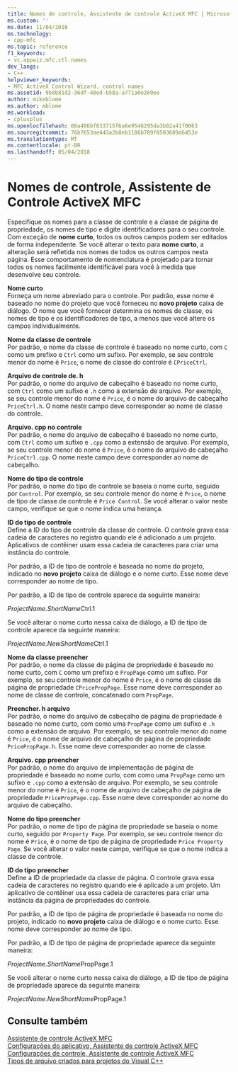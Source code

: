 ```yaml
---
title: Nomes de controle, Assistente de controle ActiveX MFC | Microsoft Docs
ms.custom: ''
ms.date: 11/04/2016
ms.technology:
- cpp-mfc
ms.topic: reference
f1_keywords:
- vc.appwiz.mfc.ctl.names
dev_langs:
- C++
helpviewer_keywords:
- MFC ActiveX Control Wizard, control names
ms.assetid: 9b8b81d2-36df-48ed-b58a-a771a0e269ee
author: mikeblome
ms.author: mblome
ms.workload:
- cplusplus
ms.openlocfilehash: 08a406bf633715f6a6e9546295da3b02a41f0063
ms.sourcegitcommit: 76b7653ae443a2b8eb1186b789f8503609d6453e
ms.translationtype: MT
ms.contentlocale: pt-BR
ms.lasthandoff: 05/04/2018
---
```

# <a name="control-names-mfc-activex-control-wizard"></a>Nomes de controle, Assistente de Controle ActiveX MFC
Especifique os nomes para a classe de controle e a classe de página de propriedade, os nomes de tipo e digite identificadores para o seu controle. Com exceção de **nome curto**, todos os outros campos podem ser editados de forma independente. Se você alterar o texto para **nome curto**, a alteração será refletida nos nomes de todos os outros campos nesta página. Esse comportamento de nomenclatura é projetado para tornar todos os nomes facilmente identificável para você à medida que desenvolve seu controle.  
  
 **Nome curto**  
 Forneça um nome abreviado para o controle. Por padrão, esse nome é baseado no nome do projeto que você forneceu no **novo projeto** caixa de diálogo. O nome que você fornecer determina os nomes de classe, os nomes de tipo e os identificadores de tipo, a menos que você altere os campos individualmente.  
  
 **Nome da classe de controle**  
 Por padrão, o nome da classe de controle é baseado no nome curto, com `C` como um prefixo e `Ctrl` como um sufixo. Por exemplo, se seu controle menor do nome é `Price`, o nome de classe do controle é `CPriceCtrl`.  
  
 **Arquivo de controle de. h**  
 Por padrão, o nome do arquivo de cabeçalho é baseado no nome curto, com `Ctrl` como um sufixo e `.h` como a extensão de arquivo. Por exemplo, se seu controle menor do nome é `Price`, é o nome do arquivo de cabeçalho `PriceCtrl.h`. O nome neste campo deve corresponder ao nome de classe do controle.  
  
 **Arquivo. cpp no controle**  
 Por padrão, o nome do arquivo de cabeçalho é baseado no nome curto, com `Ctrl` como um sufixo e `.cpp` como a extensão de arquivo. Por exemplo, se seu controle menor do nome é `Price`, é o nome do arquivo de cabeçalho `PriceCtrl.cpp`. O nome neste campo deve corresponder ao nome de cabeçalho.  
  
 **Nome do tipo de controle**  
 Por padrão, o nome do tipo de controle se baseia o nome curto, seguido por `Control`. Por exemplo, se seu controle menor do nome é `Price`, o nome de tipo de classe de controle é `Price Control`. Se você alterar o valor neste campo, verifique se que o nome indica uma herança.  
  
 **ID do tipo de controle**  
 Define a ID do tipo de controle da classe de controle. O controle grava essa cadeia de caracteres no registro quando ele é adicionado a um projeto. Aplicativos de contêiner usam essa cadeia de caracteres para criar uma instância do controle.  
  
 Por padrão, a ID de tipo de controle é baseada no nome do projeto, indicado no **novo projeto** caixa de diálogo e o nome curto. Esse nome deve corresponder ao nome de tipo.  
  
 Por padrão, a ID de tipo de controle aparece da seguinte maneira:  
  
 *ProjectName.ShortName*Ctrl.1  
  
 Se você alterar o nome curto nessa caixa de diálogo, a ID de tipo de controle aparece da seguinte maneira:  
  
 *ProjectName.NewShortName*Ctrl.1  
  
 **Nome da classe preencher**  
 Por padrão, o nome da classe de página de propriedade é baseado no nome curto, com `C` como um prefixo e `PropPage` como um sufixo. Por exemplo, se seu controle menor do nome é `Price`, é o nome de classe da página de propriedade `CPricePropPage`. Esse nome deve corresponder ao nome de classe de controle, concatenado com `PropPage`.  
  
 **Preencher. h arquivo**  
 Por padrão, o nome do arquivo de cabeçalho de página de propriedade é baseado no nome curto, com como uma `PropPage` como um sufixo e `.h` como a extensão de arquivo. Por exemplo, se seu controle menor do nome é `Price`, é o nome de arquivo de cabeçalho de página de propriedade `PricePropPage.h`. Esse nome deve corresponder ao nome de classe.  
  
 **Arquivo. cpp preencher**  
 Por padrão, o nome do arquivo de implementação de página de propriedade é baseado no nome curto, com como uma `PropPage` como um sufixo e `.cpp` como a extensão de arquivo. Por exemplo, se seu controle menor do nome é `Price`, é o nome de arquivo de cabeçalho de página de propriedade `PricePropPage.cpp`. Esse nome deve corresponder ao nome do arquivo de cabeçalho.  
  
 **Nome do tipo preencher**  
 Por padrão, o nome de tipo de página de propriedade se baseia o nome curto, seguido por `Property Page`. Por exemplo, se seu controle menor do nome é `Price`, é o nome de tipo de página de propriedade `Price Property Page`. Se você alterar o valor neste campo, verifique se que o nome indica a classe de controle.  
  
 **ID do tipo preencher**  
 Define a ID de propriedade da classe de página. O controle grava essa cadeia de caracteres no registro quando ele é aplicado a um projeto. Um aplicativo de contêiner usa essa cadeia de caracteres para criar uma instância da página de propriedades do controle.  
  
 Por padrão, a ID de tipo de página de propriedade é baseada no nome do projeto, indicado no **novo projeto** caixa de diálogo e o nome curto. Esse nome deve corresponder ao nome de tipo.  
  
 Por padrão, a ID de tipo de página de propriedade aparece da seguinte maneira:  
  
 *ProjectName.ShortName*PropPage.1  
  
 Se você alterar o nome curto nessa caixa de diálogo, a ID de tipo de página de propriedade aparece da seguinte maneira:  
  
 *ProjectName.NewShortName*PropPage.1  
  
## <a name="see-also"></a>Consulte também  
 [Assistente de controle ActiveX MFC](../../mfc/reference/mfc-activex-control-wizard.md)   
 [Configurações do aplicativo, Assistente de controle ActiveX MFC](../../mfc/reference/application-settings-mfc-activex-control-wizard.md)   
 [Configurações de controle, Assistente de controle ActiveX MFC](../../mfc/reference/control-settings-mfc-activex-control-wizard.md)   
 [Tipos de arquivo criados para projetos do Visual C++](../../ide/file-types-created-for-visual-cpp-projects.md)


